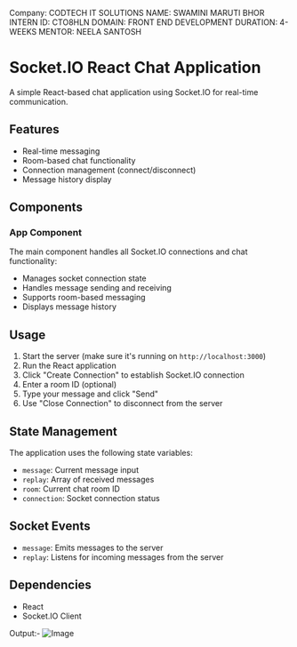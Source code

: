 Company: CODTECH IT SOLUTIONS 
NAME: SWAMINI MARUTI BHOR
INTERN ID: CTO8HLN
DOMAIN: FRONT END DEVELOPMENT 
DURATION: 4-WEEKS 
MENTOR: NEELA SANTOSH

# Socket.IO React Chat Application

A simple React-based chat application using Socket.IO for real-time communication.

## Features

- Real-time messaging
- Room-based chat functionality
- Connection management (connect/disconnect)
- Message history display

## Components

### App Component

The main component handles all Socket.IO connections and chat functionality:

- Manages socket connection state
- Handles message sending and receiving
- Supports room-based messaging
- Displays message history

## Usage

1. Start the server (make sure it's running on `http://localhost:3000`)
2. Run the React application
3. Click "Create Connection" to establish Socket.IO connection
4. Enter a room ID (optional)
5. Type your message and click "Send"
6. Use "Close Connection" to disconnect from the server

## State Management

The application uses the following state variables:
- `message`: Current message input
- `replay`: Array of received messages
- `room`: Current chat room ID
- `connection`: Socket connection status

## Socket Events

- `message`: Emits messages to the server
- `replay`: Listens for incoming messages from the server

## Dependencies

- React
- Socket.IO Client
  
Output:- 
![Image](https://github.com/user-attachments/assets/fd45dd3d-8aa8-4fff-ae85-4396a0f16224)

